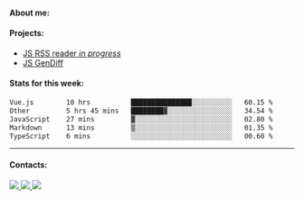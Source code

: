 #### About me:

#### Projects:
- [JS RSS reader *in progress*](https://github.com/GKoil/frontend-project-lvl3)
- [JS GenDiff](https://github.com/GKoil/GenDiff)

#### Stats for this week:
<!--START_SECTION:waka-->

```txt
Vue.js        10 hrs          ███████████████░░░░░░░░░░   60.15 %
Other         5 hrs 45 mins   ████████▓░░░░░░░░░░░░░░░░   34.54 %
JavaScript    27 mins         ▓░░░░░░░░░░░░░░░░░░░░░░░░   02.80 %
Markdown      13 mins         ▒░░░░░░░░░░░░░░░░░░░░░░░░   01.35 %
TypeScript    6 mins          ░░░░░░░░░░░░░░░░░░░░░░░░░   00.60 %
```

<!--END_SECTION:waka-->
---
#### Contacts:

<a target='_blank' title='LinkedIn' href="https://www.linkedin.com/in/gkoil/">
  <img src="https://img.shields.io/badge/LinkedIn-0077B5?style=for-the-badge&logo=linkedin&logoColor=white" />
</a>
<a target='_blank' title='Telegram' href="https://t.me/gkoil">
  <img src="https://img.shields.io/badge/Telegram-2CA5E0?style=for-the-badge&logo=telegram&logoColor=white" />
</a>
<a target='_blank' title='Gmail' href="mailto: gk.grigorev@gmail.com">
  <img src="https://img.shields.io/badge/Gmail-D14836?style=for-the-badge&logo=gmail&logoColor=white" />
</a>

